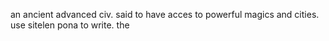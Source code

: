 an ancient advanced civ. said to have acces to powerful magics and cities. use sitelen pona to write. the 